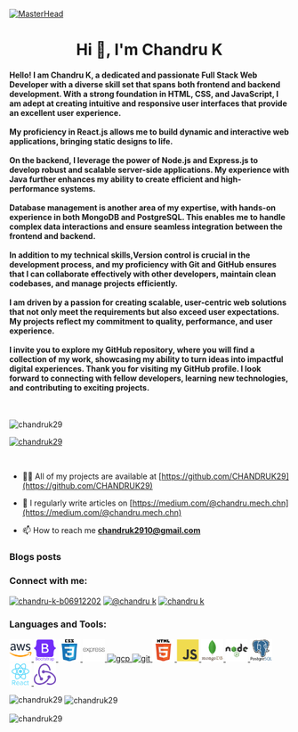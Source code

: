 [![MasterHead](https://media.licdn.com/dms/image/D5616AQFFqVtddkM43g/profile-displaybackgroundimage-shrink_350_1400/0/1722741860819?e=1728518400&v=beta&t=M4w_lSb7jCu9GZHxgNceNjLYnVrhui_Vf9eIn9yiCs0)](https://github.com/CHANDRUK29)
<h1 align="center">Hi 👋, I'm Chandru K</h1>

<h4 align="">
  Hello! I am Chandru K, a dedicated and passionate Full Stack Web Developer with a diverse skill set that spans both frontend and backend development. With a strong foundation in HTML, CSS, and JavaScript, I am adept at creating intuitive and responsive user interfaces that provide an excellent user experience.<br/><br/> My proficiency in React.js allows me to build dynamic and interactive web applications, bringing static designs to life. <br/><br/>On the backend, I leverage the power of Node.js and Express.js to develop robust and scalable server-side applications. My experience with Java further enhances my ability to create efficient and high-performance systems. <br/><br/> Database management is another area of my expertise, with hands-on experience in both MongoDB and PostgreSQL. This enables me to handle complex data interactions and ensure seamless integration between the frontend and backend.<br/><br/> In addition to my technical skills,Version control is crucial in the development process, and my proficiency with Git and GitHub ensures that I can collaborate effectively with other developers, maintain clean codebases, and manage projects efficiently.<br/><br/> I am driven by a passion for creating scalable, user-centric web solutions that not only meet the requirements but also exceed user expectations. My projects reflect my commitment to quality, performance, and user experience.<br/><br/> I invite you to explore my GitHub repository, where you will find a collection of my work, showcasing my ability to turn ideas into impactful digital experiences. Thank you for visiting my GitHub profile. I look forward to connecting with fellow developers, learning new technologies, and contributing to exciting projects.</h4>
<!-- <img align="center" alt="coding" width="400" src="https://www.21kschool.com/ng/wp-content/uploads/sites/28/2023/07/Coding.png"> -->
<br/>
<p align="left"> <img src="https://komarev.com/ghpvc/?username=chandruk29&label=Profile%20views&color=0e75b6&style=flat" alt="chandruk29" /> </p>

<p align="left"> <a href="https://github.com/ryo-ma/github-profile-trophy"><img src="https://github-profile-trophy.vercel.app/?username=chandruk29" alt="chandruk29" /></a> </p>

<p align="left"> <a href="https://twitter.com/" target="blank"><img src="https://img.shields.io/twitter/follow/?logo=twitter&style=for-the-badge" alt="" /></a> </p>

- 👨‍💻 All of my projects are available at [https://github.com/CHANDRUK29](https://github.com/CHANDRUK29)

- 📝 I regularly write articles on [https://medium.com/@chandru.mech.chn](https://medium.com/@chandru.mech.chn)

- 📫 How to reach me **chandruk2910@gmail.com**

### Blogs posts
<!-- BLOG-POST-LIST:START -->
<!-- BLOG-POST-LIST:END -->

<h3 align="left">Connect with me:</h3>
<p align="left">
<a href="https://linkedin.com/in/chandru-k-b06912202" target="blank"><img align="center" src="https://raw.githubusercontent.com/rahuldkjain/github-profile-readme-generator/master/src/images/icons/Social/linked-in-alt.svg" alt="chandru-k-b06912202" height="30" width="40" /></a>
<a href="https://medium.com/@chandru k" target="blank"><img align="center" src="https://raw.githubusercontent.com/rahuldkjain/github-profile-readme-generator/master/src/images/icons/Social/medium.svg" alt="@chandru k" height="30" width="40" /></a>
<a href="https://www.leetcode.com/chandru k" target="blank"><img align="center" src="https://raw.githubusercontent.com/rahuldkjain/github-profile-readme-generator/master/src/images/icons/Social/leet-code.svg" alt="chandru k" height="30" width="40" /></a>
</p>

<h3 align="left">Languages and Tools:</h3>
<p align="left"> <a href="https://aws.amazon.com" target="_blank" rel="noreferrer"> <img src="https://raw.githubusercontent.com/devicons/devicon/master/icons/amazonwebservices/amazonwebservices-original-wordmark.svg" alt="aws" width="40" height="40"/> </a> <a href="https://getbootstrap.com" target="_blank" rel="noreferrer"> <img src="https://raw.githubusercontent.com/devicons/devicon/master/icons/bootstrap/bootstrap-plain-wordmark.svg" alt="bootstrap" width="40" height="40"/> </a> <a href="https://www.w3schools.com/css/" target="_blank" rel="noreferrer"> <img src="https://raw.githubusercontent.com/devicons/devicon/master/icons/css3/css3-original-wordmark.svg" alt="css3" width="40" height="40"/> </a> <a href="https://expressjs.com" target="_blank" rel="noreferrer"> <img src="https://raw.githubusercontent.com/devicons/devicon/master/icons/express/express-original-wordmark.svg" alt="express" width="40" height="40"/> </a> <a href="https://cloud.google.com" target="_blank" rel="noreferrer"> <img src="https://www.vectorlogo.zone/logos/google_cloud/google_cloud-icon.svg" alt="gcp" width="40" height="40"/> </a> <a href="https://git-scm.com/" target="_blank" rel="noreferrer"> <img src="https://www.vectorlogo.zone/logos/git-scm/git-scm-icon.svg" alt="git" width="40" height="40"/> </a> <a href="https://www.w3.org/html/" target="_blank" rel="noreferrer"> <img src="https://raw.githubusercontent.com/devicons/devicon/master/icons/html5/html5-original-wordmark.svg" alt="html5" width="40" height="40"/> </a> <a href="https://developer.mozilla.org/en-US/docs/Web/JavaScript" target="_blank" rel="noreferrer"> <img src="https://raw.githubusercontent.com/devicons/devicon/master/icons/javascript/javascript-original.svg" alt="javascript" width="40" height="40"/> </a> <a href="https://www.mongodb.com/" target="_blank" rel="noreferrer"> <img src="https://raw.githubusercontent.com/devicons/devicon/master/icons/mongodb/mongodb-original-wordmark.svg" alt="mongodb" width="40" height="40"/> </a> <a href="https://nodejs.org" target="_blank" rel="noreferrer"> <img src="https://raw.githubusercontent.com/devicons/devicon/master/icons/nodejs/nodejs-original-wordmark.svg" alt="nodejs" width="40" height="40"/> </a> <a href="https://www.postgresql.org" target="_blank" rel="noreferrer"> <img src="https://raw.githubusercontent.com/devicons/devicon/master/icons/postgresql/postgresql-original-wordmark.svg" alt="postgresql" width="40" height="40"/> </a> <a href="https://reactjs.org/" target="_blank" rel="noreferrer"> <img src="https://raw.githubusercontent.com/devicons/devicon/master/icons/react/react-original-wordmark.svg" alt="react" width="40" height="40"/> </a> <a href="https://redux.js.org" target="_blank" rel="noreferrer"> <img src="https://raw.githubusercontent.com/devicons/devicon/master/icons/redux/redux-original.svg" alt="redux" width="40" height="40"/> </a> </p>

<p><img align="left" src="https://github-readme-stats.vercel.app/api/top-langs?username=chandruk29&show_icons=true&locale=en&layout=compact" alt="chandruk29" /></p>

<p>&nbsp;<img align="center" src="https://github-readme-stats.vercel.app/api?username=chandruk29&show_icons=true&locale=en" alt="chandruk29" /></p>

<p><img align="center" src="https://github-readme-streak-stats.herokuapp.com/?user=chandruk29&" alt="chandruk29" /></p>
